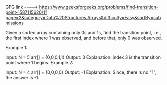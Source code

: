 GFG link ----> https://www.geeksforgeeks.org/problems/find-transition-point-1587115620/1?page=2&category=Data%20Structures,Arrays&difficulty=Easy&sortBy=submissions



Given a sorted array containing only 0s and 1s, find the transition point, i.e., the first index where 1 was observed, and before that, only 0 was observed.

Example 1:

Input:
N = 5
arr[] = {0,0,0,1,1}
Output: 3
Explanation: index 3 is the transition 
point where 1 begins.
Example 2:

Input:
N = 4
arr[] = {0,0,0,0}
Output: -1
Explanation: Since, there is no "1",
the answer is -1.